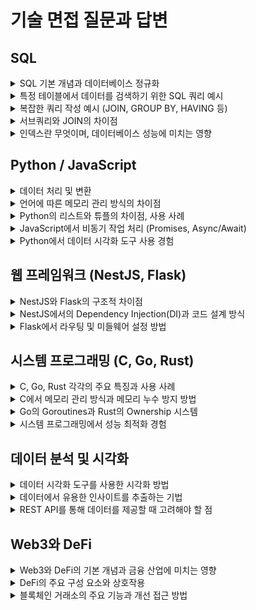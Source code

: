 # 기술 면접 질문과 답변

## SQL

<details>
<summary>SQL 기본 개념과 데이터베이스 정규화</summary>

- **SQL의 기본 개념**: SQL(Structured Query Language)은 관계형 데이터베이스 관리 시스템(RDBMS)에서 데이터를 정의하고 조작하기 위해 사용되는 언어입니다. 기본적으로 데이터를 조회(SELECT), 삽입(INSERT), 업데이트(UPDATE), 삭제(DELETE)할 수 있습니다.
- **데이터베이스 정규화**: 데이터베이스 정규화는 데이터의 중복을 최소화하고 데이터 무결성을 유지하기 위해 데이터베이스 구조를 설계하는 과정입니다. 주로 1NF(제1정규형), 2NF(제2정규형), 3NF(제3정규형) 등이 있습니다.
</details>

<details>
<summary>특정 테이블에서 데이터를 검색하기 위한 SQL 쿼리 예시</summary>

```sql
SELECT column1, column2
FROM table_name
WHERE condition
ORDER BY column1;
```

예를 들어, 사용자 정보를 담고 있는 `users` 테이블에서 이름이 'John'인 사용자의 이메일을 조회하고 싶다면 다음과 같이 쿼리를 작성할 수 있습니다:

```sql
SELECT email
FROM users
WHERE name = 'John';
```

</details>

<details>
<summary>복잡한 쿼리 작성 예시 (JOIN, GROUP BY, HAVING 등)</summary>

- **JOIN**: 두 개 이상의 테이블을 결합하여 하나의 결과 집합을 생성합니다.

  ```sql
  SELECT orders.order_id, customers.customer_name
  FROM orders
  JOIN customers ON orders.customer_id = customers.customer_id;
  ```

- **GROUP BY**: 데이터를 그룹화하여 집계 함수와 함께 사용합니다.

  ```sql
  SELECT department, COUNT(*)
  FROM employees
  GROUP BY department;
  ```

- **HAVING**: `GROUP BY`와 함께 사용되며, 그룹화된 결과에 필터를 적용합니다.

  ```sql
  SELECT department, COUNT(*)
  FROM employees
  GROUP BY department
  HAVING COUNT(*) > 10;
  ```

  </details>

<details>
<summary>서브쿼리와 JOIN의 차이점</summary>

- **서브쿼리**: 쿼리 안에 포함된 쿼리로, 주 쿼리의 데이터 검색을 보조합니다.

  ```sql
  SELECT employee_id
  FROM employees
  WHERE department_id IN (SELECT department_id FROM departments WHERE department_name = 'Sales');
  ```

- **JOIN**: 여러 테이블을 결합하여 결과를 반환합니다. 서브쿼리보다 성능이 좋을 수 있습니다.

  ```sql
  SELECT employees.employee_id
  FROM employees
  JOIN departments ON employees.department_id = departments.department_id
  WHERE departments.department_name = 'Sales';
  ```

  </details>

<details>
<summary>인덱스란 무엇이며, 데이터베이스 성능에 미치는 영향</summary>

- **인덱스**: 데이터베이스에서 데이터 검색 속도를 높이기 위해 사용되는 데이터 구조입니다. 테이블의 특정 열에 대해 인덱스를 생성하면 검색 성능이 향상됩니다. 그러나 인덱스는 쓰기 작업(INSERT, UPDATE, DELETE)의 성능을 저하시킬 수 있습니다.
</details>

## Python / JavaScript

<details>
<summary>데이터 처리 및 변환</summary>

- **Python**: Pandas와 Numpy 라이브러리를 사용하여 데이터 처리 및 변환을 수행할 수 있습니다. 예를 들어, 데이터를 정리하고 통계를 계산하거나 시각화할 수 있습니다.

  ```python
  import pandas as pd
  df = pd.read_csv('data.csv')
  df['new_column'] = df['existing_column'] * 10
  ```

- **JavaScript**: JavaScript의 Array 메소드와 다양한 라이브러리(예: Lodash)를 사용하여 데이터를 처리할 수 있습니다.
  ```javascript
  const data = [1, 2, 3, 4, 5];
  const transformedData = data.map((x) => x * 10);
  ```
  </details>

<details>
<summary>언어에 따른 메모리 관리 방식의 차이점</summary>

- **Python**: 자동 메모리 관리 및 가비지 컬렉션을 지원합니다. 개발자는 메모리 해제에 대해 걱정할 필요가 없습니다.
- **JavaScript**: 브라우저 또는 Node.js 환경에서 가비지 컬렉션을 통해 메모리 관리를 자동으로 처리합니다.
</details>

<details>
<summary>Python의 리스트와 튜플의 차이점, 사용 사례</summary>

- **리스트**: 변경 가능(mutable)하며, 데이터 추가, 삭제, 변경이 가능합니다.

  ```python
  my_list = [1, 2, 3]
  my_list.append(4)
  ```

- **튜플**: 변경 불가능(immutable)하며, 데이터가 고정되어 있습니다.

  ```python
  my_tuple = (1, 2, 3)
  ```

- **사용 사례**: 리스트는 데이터가 자주 변경되는 경우에 적합하며, 튜플은 불변성을 보장해야 할 때 사용합니다.
</details>

<details>
<summary>JavaScript에서 비동기 작업 처리 (Promises, Async/Await)</summary>

- **Promises**: 비동기 작업의 결과를 나중에 처리할 수 있는 객체입니다.

  ```javascript
  new Promise((resolve, reject) => {
    // 비동기 작업
    resolve("Done");
  }).then((result) => console.log(result));
  ```

- **Async/Await**: Promises를 더 간결하게 처리할 수 있는 문법입니다.

  ```javascript
  async function fetchData() {
    const response = await fetch("url");
    const data = await response.json();
    return data;
  }
  fetchData().then((data) => console.log(data));
  ```

  </details>

<details>
<summary>Python에서 데이터 시각화 도구 사용 경험</summary>

- **Matplotlib**: 데이터를 시각화하는 기본적인 도구로 다양한 차트를 생성할 수 있습니다.

  ```python
  import matplotlib.pyplot as plt
  plt.plot([1, 2, 3], [4, 5, 6])
  plt.show()
  ```

- **Seaborn**: 통계적 데이터 시각화를 위한 라이브러리입니다.
  ```python
  import seaborn as sns
  sns.scatterplot(x=[1, 2, 3], y=[4, 5, 6])
  plt.show()
  ```
  </details>

## 웹 프레임워크 (NestJS, Flask)

<details>
<summary>NestJS와 Flask의 구조적 차이점</summary>

- **NestJS**: 모듈화된 구조를 가지며, TypeScript 기반으로 높은 유지보수성과 확장성을 제공합니다. Dependency Injection과 데코레이터를 사용하여 코드의 구조를 명확히 할 수 있습니다.

- **Flask**: Python 기반의 마이크로 프레임워크로, 간단하고 유연한 구조를 제공합니다. 기본적인 라우팅과 미들웨어 기능만 제공하며, 필요에 따라 플러그인으로 기능을 추가할 수 있습니다.
</details>

<details>
<summary>NestJS에서의 Dependency Injection(DI)과 코드 설계 방식</summary>

- **Dependency Injection**: NestJS에서 DI를 통해 의존성 관리와 코드의 재사용성을 높일 수 있습니다. 서비스나 모듈을 주입받아 코드 간의 결합도를 낮추고 테스트 용이성을 높입니다.

  ```typescript
  @Injectable()
  export class UserService {
    constructor(private readonly userRepository: UserRepository) {}
  }
  ```

- **코드 설계 방식**: 모듈화된 구조를 통해 기능을 나누고, 컨트롤러, 서비스, 모듈 간의 책임을 명확히 분리하여 유지보수를 용이하게 합니다.
</details>

<details>
<summary>Flask에서 라우팅 및 미들웨어 설정 방법</summary>

- **라우팅**: Flask에서 라우팅은 `@app.route` 데코레이터를 사용하여 URL과 함수를 매핑합니다.

  ```python
  from flask import Flask
  app = Flask(__name__)

  @app.route('/')
  def home():
      return 'Hello, World!'
  ```

- **미들웨어**: Flask에서는 `before_request`와 `after_request` 데코레이터를 사용하여 요청 전후에 처리할 미들웨어를 설정할 수 있습니다.

  ```python
  @app.before_request
  def before_request():
      # 요청 전 처리
      pass

  @app.after_request
  def after_request(response):
      # 요청 후 처리
      return response
  ```

  </details>

## 시스템 프로그래밍 (C, Go, Rust)

<details>
<summary>C, Go, Rust 각각의 주요 특징과 사용 사례</summary>

- **C**: 고성능, 시스템 프로그래밍에 적합, 메모리 관리 직접 수행.
- **Go**

: 간결한 문법, 고루틴을 통한 동시성 처리, 빠른 컴파일 속도.

- **Rust**: 메모리 안전성, 소유권 시스템을 통한 데이터 경합 방지, 성능과 안전성을 모두 제공.
</details>

<details>
<summary>C에서 메모리 관리 방식과 메모리 누수 방지 방법</summary>

- **메모리 관리**: C에서는 개발자가 직접 메모리 할당(`malloc`)과 해제(`free`)를 관리합니다.
- **메모리 누수 방지**: 사용 후 메모리를 해제하고, 메모리 관리 도구를 사용하여 누수를 확인합니다.

  ```c
  int* ptr = (int*)malloc(sizeof(int) * 10);
  // 사용
  free(ptr);
  ```

  </details>

<details>
<summary>Go의 Goroutines과 Rust의 Ownership 시스템</summary>

- **Goroutines**: Go의 경량 스레드로, 동시성 작업을 효율적으로 처리할 수 있습니다. Go runtime이 스케줄링을 관리합니다.

  ```go
  go func() {
    fmt.Println("Goroutine")
  }()
  ```

- **Ownership 시스템**: Rust의 소유권 시스템은 메모리 안전성을 보장하며, 데이터 경합을 방지합니다. 소유권, 대출, 불변성 규칙을 통해 안전하게 메모리를 관리합니다.
</details>

<details>
<summary>시스템 프로그래밍에서 성능 최적화 경험</summary>

- 성능 최적화 경험에는 프로파일링 도구를 사용하여 병목 현상을 식별하고, 알고리즘을 최적화하며, 메모리 사용을 줄이는 방법이 포함됩니다. 예를 들어, C++에서는 `gprof`, `valgrind`와 같은 도구를 사용하여 성능을 분석하고 최적화했습니다.
</details>

## 데이터 분석 및 시각화

<details>
<summary>데이터 시각화 도구를 사용한 시각화 방법</summary>

- **Matplotlib**: Python의 기본적인 시각화 도구로, 다양한 유형의 차트를 생성할 수 있습니다.
- **D3.js**: JavaScript의 데이터 기반 시각화 라이브러리로, 복잡한 인터랙티브 차트를 생성할 수 있습니다.

  ```python
  import matplotlib.pyplot as plt
  plt.bar(['A', 'B', 'C'], [1, 2, 3])
  plt.show()
  ```

  </details>

<details>
<summary>데이터에서 유용한 인사이트를 추출하는 기법</summary>

- **기술 통계**: 평균, 중앙값, 표준 편차 등을 통해 데이터의 기본적인 분포를 이해합니다.
- **시계열 분석**: 시계열 데이터를 분석하여 추세, 계절성 등을 파악합니다.
- **클러스터링**: K-means, DBSCAN 등을 사용하여 데이터의 패턴을 발견합니다.
</details>

<details>
<summary>REST API를 통해 데이터를 제공할 때 고려해야 할 점</summary>

- **보안**: 인증 및 권한 부여, HTTPS를 통한 데이터 암호화.
- **성능**: 캐싱, 페이징 및 효율적인 쿼리 작성.
- **문서화**: API 문서를 제공하여 사용자가 쉽게 이해하고 사용할 수 있도록 합니다.
</details>

## Web3와 DeFi

<details>
<summary>Web3와 DeFi의 기본 개념과 금융 산업에 미치는 영향</summary>

- **Web3**: 탈중앙화된 인터넷을 목표로 하는 개념으로, 블록체인과 분산 네트워크를 사용하여 사용자 데이터의 소유권과 제어권을 반환합니다.
- **DeFi**: 탈중앙화 금융을 의미하며, 블록체인을 통해 전통 금융 시스템을 대체하거나 보완하는 금융 서비스를 제공합니다. 금융 접근성을 높이고, 중개자를 제거하여 비용을 절감합니다.
</details>

<details>
<summary>DeFi의 주요 구성 요소와 상호작용</summary>

- **탈중앙화 거래소(DEX)**: 중앙 기관 없이 거래를 지원하며, 스마트 계약을 통해 거래를 자동화합니다.
- **스테이킹**: 사용자가 암호화폐를 예치하고 보상을 받는 시스템입니다.
- **대출 및 차입**: 스마트 계약을 통해 대출과 차입을 지원하며, 담보를 통해 거래를 보장합니다.
</details>

<details>
<summary>블록체인 거래소의 주요 기능과 개선 접근 방법</summary>

- **주요 기능**: 거래 쌍 지원, 주문 유형, 사용자 계정 관리, 자산 보호.
- **개선 접근 방법**: 사용자 경험 개선, 거래 속도 향상, 보안 강화, 새로운 기능 추가.
</details>

